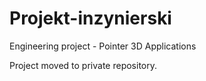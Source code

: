 # Projekt-inzynierski
Engineering project - Pointer 3D Applications

Project moved to private repository.
